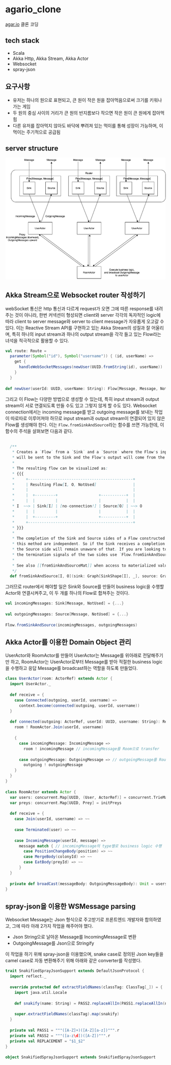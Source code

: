 # agario_clone

[agar.io](https://agar.io) 클론 코딩

## tech stack

- Scala
- Akka Http, Akka Stream, Akka Actor
- Websocket
- spray-json

## 요구사항

- 유저는 하나의 원으로 표현되고, 큰 원이 작은 원을 잡아먹음으로써 크기를 키워나가는 게임
- 두 원의 중심 사이의 거리가 큰 원의 반지름보다 작으면 작은 원이 큰 원에게 잡아먹힘
- 다른 유저를 잡아먹지 않아도 바닥에 뿌려져 있는 먹이를 통해 성장이 가능하며, 이 먹이는 주기적으로 공급됨

## server structure

![](./images/agario_structure.png)

## Akka Stream으로 Websocket router 작성하기

webSocket 통신은 http 통신과 다르게 request가 오면 그에 따른 response를 내려주는 것이 아니라, 한번 커넥션이 형성되면 client와 server 각각의 독자적인 logic에 따라 client to server message와 server to client message가 자유롭게 오고갈 수 있다.
이는 Reactive Stream API를 구현하고 있는 Akka Stream의 성질과 잘 어울리며, 특히 하나의 input stream과 하나의 output stream을 각각 들고 있는 Flow라는 녀석을 적극적으로 활용할 수 있다.

```scala
val route: Route =
  parameter(Symbol("id"), Symbol("username")) { (id, userName) =>
    get {
      handleWebSocketMessages(newUser(UUID.fromString(id), userName))
    }
  }
  
def newUser(userId: UUID, userName: String): Flow[Message, Message, NotUsed]
```

그리고 이 Flow는 다양한 방법으로 생성할 수 있는데, 특히 input stream과 output stream이 서로 연결되도록 만들 수도 있고 그렇지 않게 할 수도 있다. Websocket connection에서는 incoming message를 받고 outgoing message를 보내는 작업이 따로따로 이루어져야 하므로 input stream과 output stream이 연결되어 있지 않은 Flow를 생성해야 한다. 이는 `Flow.fromSinkAndSource`라는 함수를 쓰면 가능한데, 이 함수의 주석을 살펴보면 다음과 같다.

```scala

  /**
   * Creates a `Flow` from a `Sink` and a `Source` where the Flow's input
   * will be sent to the Sink and the Flow's output will come from the Source.
   *
   * The resulting flow can be visualized as:
   * {{{
   *     +----------------------------------------------+
   *     | Resulting Flow[I, O, NotUsed]                |
   *     |                                              |
   *     |  +---------+                  +-----------+  |
   *     |  |         |                  |           |  |
   * I  ~~> | Sink[I] | [no-connection!] | Source[O] | ~~> O
   *     |  |         |                  |           |  |
   *     |  +---------+                  +-----------+  |
   *     +----------------------------------------------+
   * }}}
   *
   * The completion of the Sink and Source sides of a Flow constructed using
   * this method are independent. So if the Sink receives a completion signal,
   * the Source side will remain unaware of that. If you are looking to couple
   * the termination signals of the two sides use `Flow.fromSinkAndSourceCoupled` instead.
   *
   * See also [[fromSinkAndSourceMat]] when access to materialized values of the parameters is needed.
   */
  def fromSinkAndSource[I, O](sink: Graph[SinkShape[I], _], source: Graph[SourceShape[O], _]): Flow[I, O, NotUsed]
```

그러므로 router에서 해야할 일은 Sink와 Source를 만들어 business logic을 수행할 Actor와 연결시켜주고, 이 두 개를 하나의 Flow로 합쳐주는 것이다.

```scala
val incomingMessages: Sink[Message, NotUsed] = {...}

val outgoingMessages: Source[Message, NotUsed] = {...}

Flow.fromSinkAndSource(incomingMessages, outgoingMessages)
```

## Akka Actor를 이용한 Domain Object 관리

UserActor와 RoomActor를 만들어 UserActor는 Message를 위아래로 전달해주기만 하고, RoomActor는 UserActor로부터 Message를 받아 적절한 business logic을 수행하고 응답 Message를 broadcast하는 역할을 하도록 만들었다.

```scala
class UserActor(room: ActorRef) extends Actor {
  import UserActor._

  def receive = {
    case Connected(outgoing, userId, username) =>
      context.become(connected(outgoing, userId, username))
  }

  def connected(outgoing: ActorRef, userId: UUID, username: String): Receive = {
    room ! RoomActor.Join(userId, username)

    {
      case incomingMessage: IncomingMessage =>
        room ! incomingMessage // incomingMessage를 Room으로 transfer
        
      case outgoingMessage: OutgoingMessage => // outgoingMessage를 Router로 transfer
        outgoing ! outgoingMessage
    }
  }
}

class RoomActor extends Actor {
  var users: concurrent.Map[UUID, (User, ActorRef)] = concurrent.TrieMap.empty
  var preys: concurrent.Map[UUID, Prey] = initPreys

  def receive = {
    case Join(userId, username) => ~~

    case Terminated(user) => ~~

    case IncomingMessage(userId, message) => 
      message match { // incomingMessage의 type별로 business logic 수행
        case PositionChangeBody(position) => ~~
        case MergeBody(colonyId) => ~~
        case EatBody(preyId) => ~~
      }
  }

  private def broadCast(messageBody: OutgoingMessageBody): Unit = users.values.foreach(_._2 ! OutgoingMessage(messageBody))
}
```

## spray-json을 이용한 WSMessage parsing

Websocket Message는 Json 형식으로 주고받기로 프론트엔드 개발자와 합의하였고, 그에 따라 아래 2가지 작업을 해주어야 했다.
- Json String으로 날아온 Message를 IncomingMessage로 변환
- OutgoingMessage를 Json으로 Stringify

이 작업을 하기 위해 spray-json을 이용했으며, snake case로 정의된 Json key들을 camel case로 자동 변환해주기 위해 아래와 같은 converter를 작성했다.
```scala
trait SnakifiedSprayJsonSupport extends DefaultJsonProtocol {
  import reflect._

  override protected def extractFieldNames(classTag: ClassTag[_]) = {
    import java.util.Locale

    def snakify(name: String) = PASS2.replaceAllIn(PASS1.replaceAllIn(name, REPLACEMENT), REPLACEMENT).toLowerCase(Locale.US)

    super.extractFieldNames(classTag).map(snakify)
  }

  private val PASS1 = """([A-Z]+)([A-Z][a-z])""".r
  private val PASS2 = """([a-z\d])([A-Z])""".r
  private val REPLACEMENT = "$1_$2"
}

object SnakifiedSprayJsonSupport extends SnakifiedSprayJsonSupport
```